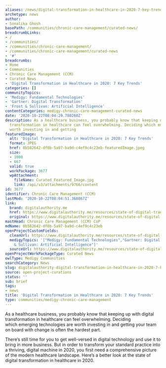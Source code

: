 ```yaml
---
aliases: /news/digital-transformation-in-healthcare-in-2020-7-key-trends
archetype: news
author:
- Sonalika Ghosh
basePath: /communities/chronic-care-management/curated-news/
breadcrumbLinks:
- /
- /communities/
- /communities/chronic-care-management/
- /communities/chronic-care-management/curated-news
- '#'
breadcrumbs:
- Home
- Communities
- Chronic Care Management (CCM)
- Curated News
- 'Digital Transformation in Healthcare in 2020: 7 Key Trends'
categories: []
communityTopics:
- 'Medigy: Fundamental Technologies'
- 'Gartner: Digital Transformation'
- 'Frost & Sullivan: Artificial Intelligence'
contentCategories: medigy-chronic-care-management-curated-news
date: '2020-10-22T08:04:29.780260Z'
description: As a healthcare business, you probably know that keeping up with digital
  transformation in healthcare can feel overwhelming. Deciding which emerging technologies are
  worth investing in and getting
featuredImage:
  alt: 'Digital Transformation in Healthcare in 2020: 7 Key Trends'
  format: JPEG
  href: 0b582642-df0b-5a97-ba9d-c4ef9c4c23eb-featuredImage.jpeg
  size:
  - 1000
  - 667
  valid: true
  workPackage: 3677
  wpAttachment:
    fileName: Curated_Featured_Image.jpg
    link: /api/v3/attachments/9766/content
id: 3677
identifier: Chronic Care Management (CCM)
lastMod: '2020-10-22T08:04:51.368867Z'
link:
  brand: digitalauthority.me
  href: https://www.digitalauthority.me/resources/state-of-digital-transformation-healthcare/
  original: https://www.digitalauthority.me/resources/state-of-digital-transformation-healthcare/
mastHead: Chronic Care Management (CCM) CoP
mdName: 0b582642-df0b-5a97-ba9d-c4ef9c4c23eb
openProjectCustomFields:
  cleanUrl: https://www.digitalauthority.me/resources/state-of-digital-transformation-healthcare/
  medigyTopics: '["Medigy: Fundamental Technologies","Gartner: Digital Transformation","Frost
    & Sullivan: Artificial Intelligence"]'
  sourceUrl: https://www.digitalauthority.me/resources/state-of-digital-transformation-healthcare/
openProjectWorkPackageType: Curated News
owlType: Medigy Communities
searchCategory: News
slug: digitalauthority-digital-transformation-in-healthcare-in-2020-7-key-trends
source: open-project-curations
status: ''
sub: brief
tags:
- news
title: 'Digital Transformation in Healthcare in 2020: 7 Key Trends'
type: communities/medigy-chronic-care-management
---
```


<p>As a healthcare business, you probably know that keeping up with digital transformation in healthcare can feel overwhelming. Deciding which&nbsp;emerging technologies&nbsp;are worth investing in and getting your team on board with change is often the hardest part.</p><p>There’s still time for you to get well-versed in digital technology and use it to bring in more business.&nbsp;But in order to transform your standard practice into a thriving, digital machine in 2020, you first need a comprehensive picture of the modern healthcare landscape. Here’s a better look at the state of digital transformation in healthcare in 2020.</p>